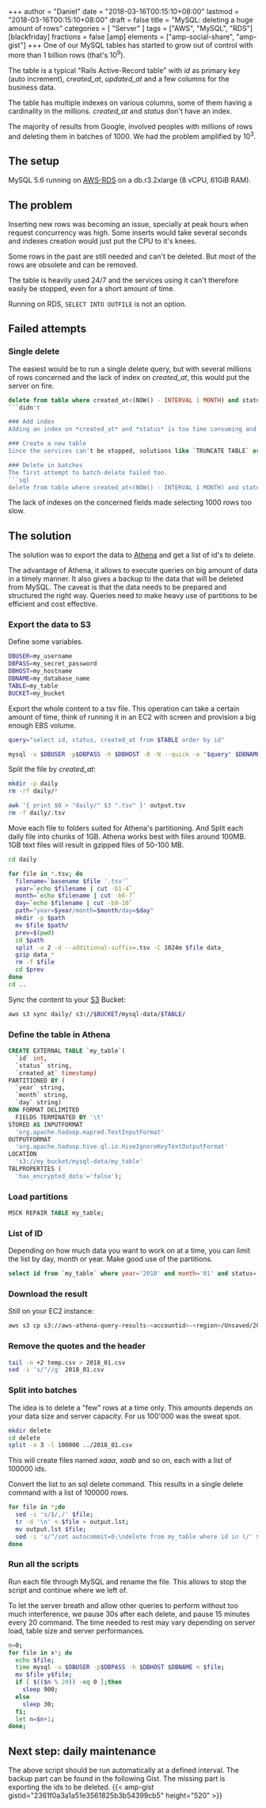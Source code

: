 +++
author = "Daniel"
date = "2018-03-16T00:15:10+08:00"
lastmod = "2018-03-16T00:15:10+08:00"
draft = false
title = "MySQL: deleting a huge amount of rows"
categories = [
  "Server"
]
tags = ["AWS", "MySQL", "RDS"]
[blackfriday]
  fractions = false
[amp]
  elements = ["amp-social-share", "amp-gist"]
+++
One of our MySQL tables has started to grow out of control with more than 1 billion rows (that's 10<sup>9</sup>).

The table is a typical "Rails Active-Record table" with *id* as primary key (auto increment), *created_at*, *updated_at* and a few columns for the business data.

The table has multiple indexes on various columns, some of them having a cardinality in the millions. *created_at* and *status* don't have an index.

The majority of results from Google, involved peoples with millions of rows and deleting them in batches of 1000. We had the problem amplified by 10<sup>3</sup>.

## The setup
MySQL 5.6 running on [AWS-RDS](https://aws.amazon.com/rds/) on a db.r3.2xlarge (8 vCPU, 61GiB RAM).

## The problem
Inserting new rows was becoming an issue, specially at peak hours when request concurrency was high. Some inserts would take several seconds and indexes creation would just put the CPU to it's knees.

Some rows in the past are still needed and can't be deleted. But most of the rows are obsolete and can be removed.

The table is heavily used 24/7 and the services using it can't therefore easily be stopped, even for a short amount of time.

Running on RDS, `SELECT INTO OUTFILE` is not an option.

## Failed attempts
### Single delete
The easiest would be to run a single delete query, but with several millions of rows concerned and the lack of index on *created_at*, this would put the server on fire.
```sql
delete from table where created_at<(NOW() - INTERVAL 1 MONTH) and status='obsolete';
```didn't

### Add index
Adding an index on *created_at* and *status* is too time consuming and would lock the table for too long.

### Create a new table
Since the services can't be stopped, solutions like `TRUNCATE TABLE` or `INSERT INTO SELECT ...; RENAME;` aren't a solution.

### Delete in batches
The first attempt to batch-delete failed too.
```sql
delete from table where created_at<(NOW() - INTERVAL 1 MONTH) and status='obsolete' order by id limit 1000;
```
The lack of indexes on the concerned fields made selecting 1000 rows too slow.

## The solution
The solution was to export the data to [Athena](https://aws.amazon.com/athena/) and get a list of id's to delete.

The advantage of Athena, it allows to execute queries on big amount of data in a timely manner. It also gives a backup to the data that will be deleted from MySQL.
The caveat is that the data needs to be prepared and structured the right way. Queries need to make heavy use of partitions to be efficient and cost effective.

### Export the data to S3

Define some variables.
```bash
DBUSER=my_username
DBPASS=my_secret_password
DBHOST=my_hostname
DBNAME=my_database_name
TABLE=my_table
BUCKET=my_bucket
```
Export the whole content to a tsv file. This operation can take a certain amount of time, think of running it in an EC2 with screen and provision a big enough EBS volume.
```bash
query="select id, status, created_at from $TABLE order by id"

mysql -u $DBUSER -p$DBPASS -h $DBHOST -B -N --quick -e "$query" $DBNAME > output.tsv
```
Split the file by *created_at*:
```bash
mkdir -p daily
rm -rf daily/*

awk '{ print $0 > "daily/" $3 ".tsv" }' output.tsv
rm -f daily/.tsv
```
Move each file to folders suited for Athena's partitioning. And Split each daily file into chunks of 1GB. Athena works best with files around 100MB. 1GB text files will result in gzipped files of 50-100 MB.
```bash
cd daily

for file in *.tsv; do
  filename=`basename $file '.tsv'`
  year=`echo $filename | cut -b1-4`
  month=`echo $filename | cut -b6-7`
  day=`echo $filename | cut -b9-10`
  path="year=$year/month=$month/day=$day"
  mkdir -p $path
  mv $file $path/
  prev=$(pwd)
  cd $path
  split -a 2 -d --additional-suffix=.tsv -C 1024m $file data_
  gzip data_*
  rm -f $file
  cd $prev
done
cd ..
```
Sync the content to your [S3](https://aws.amazon.com/s3/) Bucket:
```bash
aws s3 sync daily/ s3://$BUCKET/mysql-data/$TABLE/
```
### Define the table in Athena
```sql
CREATE EXTERNAL TABLE `my_table`(
  `id` int,
  `status` string,
  `created_at` timestamp)
PARTITIONED BY (
  `year` string,
  `month` string,
  `day` string)
ROW FORMAT DELIMITED
  FIELDS TERMINATED BY '\t'
STORED AS INPUTFORMAT
  'org.apache.hadoop.mapred.TextInputFormat'
OUTPUTFORMAT
  'org.apache.hadoop.hive.ql.io.HiveIgnoreKeyTextOutputFormat'
LOCATION
  's3://my_bucket/mysql-data/my_table'
TBLPROPERTIES (
  'has_encrypted_data'='false');
```
### Load partitions
```sql
MSCK REPAIR TABLE my_table;
```
### List of ID
Depending on how much data you want to work on at a time, you can limit the list by day, month or year. Make good use of the partitions.
```sql
select id from `my_table` where year='2018' and month='01' and status='obsolete' order by id;
```
### Download the result
Still on your EC2 instance:
```bash
aws s3 cp s3://aws-athena-query-results-<accountid>-<region>/Unsaved/2018/03/15/<uuid>.csv temp.csv
```
### Remove the quotes and the header
```bash
tail -n +2 temp.csv > 2018_01.csv
sed -i 's/"//g' 2018_01.csv
```
### Split into batches
The idea is to delete a "few" rows at a time only. This amounts depends on your data size and server capacity. For us 100'000 was the sweat spot.
```bash
mkdir delete
cd delete
split -a 3 -l 100000 ../2018_01.csv
```
This will create files named *xaaa*, *xaab* and so on, each with a list of 100000 ids.

Convert the list to an sql delete command. This results in a single delete command with a list of 100000 rows.
```bash
for file in *;do
  sed -i 's/$/,/' $file;
  tr -d '\n' < $file > output.lst;
  mv output.lst $file;
  sed -i 's/^/set autocommit=0;\ndelete from my_table where id in (/' $file;sed -i 's/,$/);\ncommit;/' $file;
done
```
### Run all the scripts
Run each file through MySQL and rename the file. This allows to stop the script and continue where we left of.

To let the server breath and allow other queries to perform without too much interference, we pause 30s after each delete, and pause 15 minutes every 20 command.
The time needed to rest may vary depending on server load, table size and server performances.
```bash
n=0;
for file in x*; do
  echo $file;
  time mysql -u $DBUSER -p$DBPASS -h $DBHOST $DBNAME < $file;
  mv $file y$file;
  if [ $(($n % 20)) -eq 0 ];then
    sleep 900;
  else
    sleep 30;
  fi;
  let n=$n+1;
done;
```
## Next step: daily maintenance
The above script should be run automatically at a defined interval. The backup part can be found in the following Gist. The missing part is exporting the ids to be deleted.
{{< amp-gist gistid="2361f0a3a1a51e3561825b3b54399cb5" height="520" >}}
